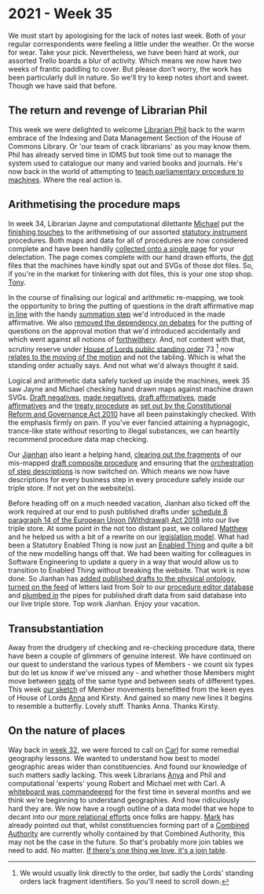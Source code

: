 # 2021 - Week 35

We must start by apologising for the lack of notes last week. Both of your regular correspondents were feeling a little under the weather. Or the worse for wear. Take your pick. Nevertheless, we have been hard at work, our assorted Trello boards a blur of activity. Which means we now have two weeks of frantic paddling to cover. But please don't worry, the work has been particularly dull in nature. So we'll try to keep notes short and sweet. Though we have said that before.

## The return and revenge of Librarian Phil

This week we were delighted to welcome [Librarian Phil](https://twitter.com/philbgorman) back to the warm embrace of the Indexing and Data Management Section of the House of Commons Library. Or 'our team of crack librarians' as you may know them. Phil has already served time in IDMS but took time out to manage the system used to catalogue our many and varied books and journals. He's now back in the world of attempting to [teach parliamentary procedure to machines](https://www.youtube.com/watch?v=JhS35f015SQ). Where the real action is.

## Arithmetising the procedure maps

In week 34, Librarian Jayne and computational dilettante [Michael](https://twitter.com/fantasticlife) put the [finishing touches](https://trello.com/c/oHRtD4ru/159-redo-all-si-procedures) to the arithmetising of our assorted [statutory instrument](https://en.wikipedia.org/wiki/Statutory_instrument_(UK)) procedures. Both maps and data for all of procedures are now considered complete and have been handily [collected onto a single page](https://ukparliament.github.io/ontologies/procedure/maps/) for your delectation. The page comes complete with our hand drawn efforts, the [dot](https://en.wikipedia.org/wiki/DOT_(graph_description_language)) files that the machines have kindly spat out and SVGs of those dot files. So, if you're in the market for tinkering with dot files, this is your one stop shop. [Tony](https://twitter.com/psychemedia).

In the course of finalising our logical and arithmetic re-mapping, we took the opportunity to bring the putting of questions in the draft affirmative map [in line](https://trello.com/c/NS9BrG7s/177-bring-lords-questions-put-in-line-with-made-affirmative-use-moveable-summation-for-draft-affirmative) with the handy [summation step](https://ukparliament.github.io/ontologies/procedure/flowcharts/meta/design-notes/with-step-types/#summation-steps) we'd introduced in the made affirmative. We also [removed the dependency on debates](https://trello.com/c/j6pu2sQ7/176-remove-dependency-on-debate-for-putting-question-on-approval-motion-in-lords-in-draft-affirmative) for the putting of questions on the approval motion that we'd introduced accidentally and which went against all notions of [forthwithery](https://erskinemay.parliament.uk/section/4784/questions-to-be-put-forthwith/). And, not content with that, scrutiny reserve under [House of Lords public standing order](https://www.parliament.uk/business/publications/house-of-lords-publications/rules-and-guides-for-business/the-standing-orders-of-the-house-of-lords-relating-to-public-business/) 73 [^1] now [relates to the moving of the motion](https://trello.com/c/3w891nII/174-draft-affirmative-scrutiny-reserve-is-on-moving-approval-motion-not-on-tabling) and not the tabling. Which is what the standing order actually says. And not what we'd always thought it said.

Logical and arithmetic data safely tucked up inside the machines, week 35 saw Jayne and Michael checking hand drawn maps against machine drawn SVGs. [Draft negatives](https://trello.com/c/cHro6D05/181-check-draft-negative-data), [made negatives](https://trello.com/c/jbL2yQDF/182-check-made-negative-data), [draft affirmatives](https://trello.com/c/uwoQ9xbp/183-check-draft-affirmative-data), [made affirmatives](https://trello.com/c/7xzbMKyq/184-check-made-affirmative-data) and the [treaty procedure](https://trello.com/c/4BdsIKsY/155-check-treaty-data) as [set out by the Constitutional Reform and Governance Act 2010](https://www.legislation.gov.uk/ukpga/2010/25/section/20#section-20) have all been painstakingly checked. With the emphasis firmly on pain. If you've ever fancied attaining a hypnagogic, trance-like state without resorting to illegal substances, we can heartily recommend procedure data map checking.

Our [Jianhan](https://twitter.com/jianhanzhu) also leant a helping hand, [clearing out the fragments](https://trello.com/c/ees9MgHR/175-clear-out-draft-composite-procedure-in-staging) of our mis-mapped [draft composite procedure](https://www.legislation.gov.uk/ukpga/Geo5/10-11/41#section-1-2) and ensuring that the [orchestration of step descriptions](https://trello.com/c/96TZsThS/178-step-description-orchestration) is now switched on. Which means we now have descriptions for every business step in every procedure safely inside our triple store. If not yet on the website(s).

Before heading off on a much needed vacation, Jianhan also ticked off the work required at our end to push published drafts under [schedule 8 paragraph 14 of the European Union (Withdrawal) Act 2018](https://www.legislation.gov.uk/ukpga/2018/16/schedule/8/enacted#schedule-8-paragraph-14) into our live triple store. At some point in the not too distant past, we collared [Matthew](https://twitter.com/mattwadd) and he helped us with a bit of a rewrite on our [legislation model](https://ukparliament.github.io/ontologies/legislation/legislation-ontology.html). What had been a Statutory Enabled Thing is now just an [Enabled Thing](https://ukparliament.github.io/ontologies/legislation/legislation-ontology.html#d4e168) and quite a bit of the new modelling hangs off that. We had been waiting for colleagues in Software Engineering to update a query in a way that would allow us to transition to Enabled Thing without breaking the website. That work is now done. So Jianhan has [added published drafts to the physical ontology](https://trello.com/c/Jrysyf83/7-add-published-drafts-to-physical-ontology), [turned on the feed](https://trello.com/c/PKOM0nRl/8-adjust-orchestration-to-pull-in-published-drafts) of letters laid from Solr to our [procedure editor database](https://github.com/ukparliament/ontologies/blob/master/procedure/meta/editor/schema.pdf) and [plumbed in](https://trello.com/c/CNuySfFU/22-orchestrate-published-draft-data-in-to-data-platform-triple-store) the pipes for published draft data from said database into our live triple store. Top work Jianhan. Enjoy your vacation.

## Transubstantiation

Away from the drudgery of checking and re-checking procedure data, there have been a couple of glimmers of genuine interest. We have continued on our quest to understand the various types of Members - we count six types but do let us know if we've missed any - and whether those Members might move between [seats](https://ukparliament.github.io/ontologies/house-membership/house-membership-ontology.html#d4e29) of the same type and between seats of different types. This week [our sketch](https://github.com/ukparliament/ontologies/blob/master/house-membership/transubstantiations/transubstantiations.pdf) of Member movements benefitted from the keen eyes of House of Lords [Anna](https://twitter.com/LoogaGirl) and Kirsty. And gained so many new lines it begins to resemble a butterfly. Lovely stuff. Thanks Anna. Thanks Kirsty.

## On the nature of places

Way back in [week 32](https://ukparliament.github.io/ontologies/meta/weeknotes/2021/32/#remedial-geographies), we were forced to call on [Carl](https://twitter.com/carlbaker) for some remedial geography lessons. We wanted to understand how best to model geographic areas wider than constituencies. And found our knowledge of such matters sadly lacking. This week Librarians [Anya](https://twitter.com/bitten_) and Phil and computational 'experts' young Robert and Michael met with Carl. A [whiteboard was commandeered](https://twitter.com/fantasticlife/status/1433019042101665794) for the first time in several months and we think we're beginning to understand geographies. And how ridiculously hard they are. We now have a rough outline of a data model that we hope to decant into our [more relational efforts](https://ukparliament.github.io/ontologies/meta/relational/) once folks are happy. [Mark](https://twitter.com/marksandford3) has already pointed out that, whilst constituencies forming part of a [Combined Authority](https://en.wikipedia.org/wiki/Combined_authority) are currently wholly contained by that Combined Authority, this may not be the case in the future. So that's probably more join tables we need to add. No matter. [If there's one thing we love, it's a join table](https://twitter.com/fantasticlife/status/1411996084864495617).







[^1]:We would usually link directly to the order, but sadly the Lords' standing orders lack fragment identifiers. So you'll need to scroll down. 